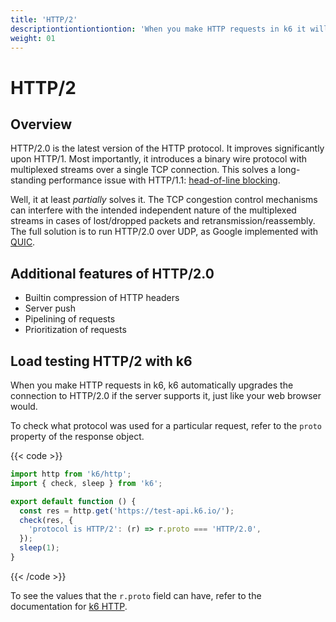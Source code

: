 ```yaml
---
title: 'HTTP/2'
descriptiontiontiontiontion: 'When you make HTTP requests in k6 it will automatically upgrade the connection to HTTP/2.0 if the server supports it, just like your web browser would.'
weight: 01
---
```


# HTTP/2

## Overview

HTTP/2.0 is the latest version of the HTTP protocol.
It improves significantly upon HTTP/1.
Most importantly, it introduces a binary wire protocol with multiplexed streams over a single TCP connection.
This solves a long-standing performance issue with HTTP/1.1: [head-of-line blocking](https://en.wikipedia.org/wiki/Head-of-line_blocking).

Well, it at least _partially_ solves it.
The TCP congestion control mechanisms can interfere with the intended independent nature of the multiplexed streams in cases of lost/dropped packets and retransmission/reassembly.
The full solution is to run HTTP/2.0 over UDP, as Google implemented with [QUIC](https://en.wikipedia.org/wiki/QUIC).

## Additional features of HTTP/2.0

- Builtin compression of HTTP headers
- Server push
- Pipelining of requests
- Prioritization of requests

## Load testing HTTP/2 with k6

When you make HTTP requests in k6, k6 automatically upgrades the connection to HTTP/2.0 if the server supports it, just like your web browser would.

To check what protocol was used for a particular request, refer to the `proto` property of the response object.

{{< code >}}

```javascript
import http from 'k6/http';
import { check, sleep } from 'k6';

export default function () {
  const res = http.get('https://test-api.k6.io/');
  check(res, {
    'protocol is HTTP/2': (r) => r.proto === 'HTTP/2.0',
  });
  sleep(1);
}
```

{{< /code >}}

To see the values that the `r.proto` field can have, refer to the documentation for [k6 HTTP](https://grafana.com/docs/k6/<K6_VERSION>/javascript-api/k6-http/response).
